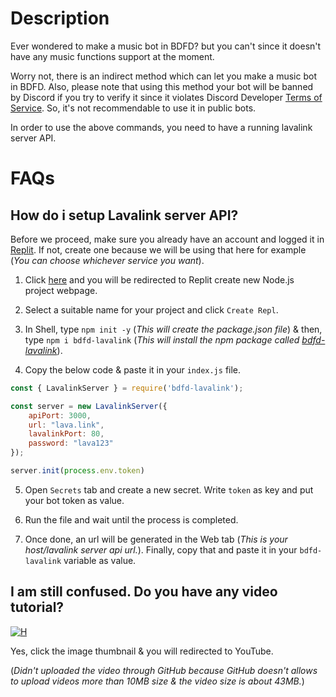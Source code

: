 # Description
Ever wondered to make a music bot in BDFD? but you can't since it doesn't have any music functions support at the moment.

Worry not, there is an indirect method which can let you make a music bot in BDFD. Also, please note that using this method your bot will be banned by Discord if you try to verify it since it violates Discord Developer [Terms of Service](https://discord.com/developers/docs/policies-and-agreements/terms-of-service). So, it's not recommendable to use it in public bots.

In order to use the above commands, you need to have a running lavalink server API.

# FAQs
## How do i setup Lavalink server API?

Before we proceed, make sure you already have an account and logged it in [Replit](https://replit.com). If not, create one because we will be using that here for example (_You can choose whichever service you want_).

1. Click [here](https://replit.com/new/nodejs) and you will be redirected to Replit create new Node.js project webpage.

2. Select a suitable name for your project and click ` Create Repl `.

3. In Shell, type ` npm init -y ` (_This will create the package.json file_) & then, type ` npm i bdfd-lavalink ` (_This will install the npm package called [bdfd-lavalink](https://www.npmjs.com/package/bdfd-lavalink)_).

4. Copy the below code & paste it in your ` index.js ` file.

```js
const { LavalinkServer } = require('bdfd-lavalink');

const server = new LavalinkServer({
    apiPort: 3000,
    url: "lava.link",
    lavalinkPort: 80, 
    password: "lava123"
});

server.init(process.env.token)
```

5. Open ` Secrets ` tab and create a new secret. Write ` token ` as key and put your bot token as value.

6. Run the file and wait until the process is completed.

7. Once done, an url will be generated in the Web tab (_This is your host/lavalink server api url._). Finally, copy that and paste it in your ` bdfd-lavalink ` variable as value.

## I am still confused. Do you have any video tutorial?

[![H](https://img.youtube.com/vi/zO28WkmaYss/maxresdefault.jpg)](https://youtu.be/zO28WkmaYss)

Yes, click the image thumbnail & you will redirected to YouTube.

(_Didn't uploaded the video through GitHub because GitHub doesn't allows to upload videos more than 10MB size & the video size is about 43MB._)

